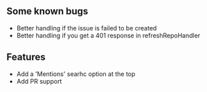 ## Some known bugs

- Better handling if the issue is failed to be created
- Better handling if you get a 401 response in refreshRepoHandler

## Features

- Add a 'Mentions' searhc option at the top
- Add PR support